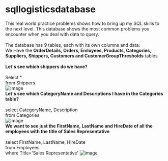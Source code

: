 # sqllogisticsdatabase
This real world practice problems shows how to bring up my SQL skills to the next level.    This database shows the most common problems you encounter when you deal with data to query.
<br>
<br>
The database has 9 tables, each with its own columns and data:
<br>
We Have the <b>OrderDetails, Orders, Emloyees, Products, Categories, Suppliers, Shippers, Customers and CustomerGroupThresholds</b> tables
<br>
<br>
<b>Let's see which shippers do we have?</b>
  <br>
  <br>
  Select * <br>from Shippers
  <br>
  ![image](https://github.com/marcosalinas777/sqllogisticsdatabase/assets/95108103/7d15f10f-c9b2-44bb-b71e-547edb497591)
  <br>
  <b>Let's see which CategoryName and Descriptions I have in the Categories table?</b>
  <br>
  <br>
  select CategoryName, Description <br>from Categories
  <br>
  ![image](https://github.com/marcosalinas777/sqllogisticsdatabase/assets/95108103/7e881471-1375-4322-a283-f7256b60fa28)
<br>
<b>We want to see just the FirstName, LastName and HireDate of all the employees with the title of Sales Representative</b>
  <br>
  <br>
  select FirstName, LastName, HireDate <br>from Employees
<br>where Title='Sales Representative'
![image](https://github.com/marcosalinas777/sqllogisticsdatabase/assets/95108103/135bae0a-fde6-4f29-b8e6-44c28dc60583)


  
  
  



